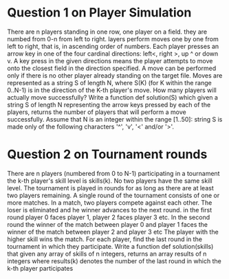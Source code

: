 # Question 1 on Player Simulation

There are n players standing in one row, one player on a field. they are numbed from 0-n from left to right. layers perform moves one by one from left to right, that is, in ascending order of numbers. Each player presses an arrow key in one of the four cardinal directions: left<, right >, up ^ or down v. A key press in the given directions means the player attempts to move onto the closest field in the direction specified. A move can be performed only if there is no other player already standing on the target file. Moves are represented as a string S of length N, where S(K) (for K within the range 0..N-1) is in the direction of the K-th player's move. How many players will actually move successfully? Write a function def solution(S) which given a string S of length N representing the arrow keys pressed by each of the players, returns the number of players that will perform a move successfully. Assume that N is an integer within the range [1..50]: string S is made only of the following characters '^', 'v', '<' and/or '>'.

# Question 2 on Tournament rounds

There are n players (numbered from 0 to N-1) participating in a tournament the k-th player's skill level is skills(k). No two players have the same skill level. The tournament is played in rounds for as long as there are at least two players remaining. A single round of the tournament consists of one or more matches. In a match, two players compete against each other. The loser is eliminated and he winner advances to the next round. in the first round player 0 faces player 1, player 2 faces player 3 etc. In the second round the winner of the match between player 0 and player 1 faces the winner of the match between player 2 and player 3 etc The player with the higher skill wins the match.  For each player, find the last round in the tournament in which they participate. Write a function def solution(skills) that given any array of skills of n integers, returns an array results of n integers where results(k) denotes the number of the last round  in which the k-th player participates
